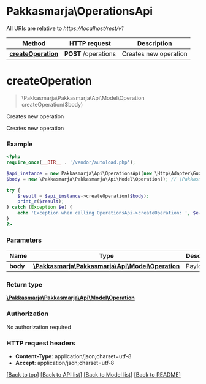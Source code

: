 # Pakkasmarja\OperationsApi

All URIs are relative to *https://localhost/rest/v1*

Method | HTTP request | Description
------------- | ------------- | -------------
[**createOperation**](OperationsApi.md#createOperation) | **POST** /operations | Creates new operation


# **createOperation**
> \Pakkasmarja\Pakkasmarja\Api\Model\Operation createOperation($body)

Creates new operation

Creates new operation

### Example
```php
<?php
require_once(__DIR__ . '/vendor/autoload.php');

$api_instance = new Pakkasmarja\Api\OperationsApi(new \Http\Adapter\Guzzle6\Client());
$body = new \Pakkasmarja\Pakkasmarja\Api\Model\Operation(); // \Pakkasmarja\Pakkasmarja\Api\Model\Operation | Payload

try {
    $result = $api_instance->createOperation($body);
    print_r($result);
} catch (Exception $e) {
    echo 'Exception when calling OperationsApi->createOperation: ', $e->getMessage(), PHP_EOL;
}
?>
```

### Parameters

Name | Type | Description  | Notes
------------- | ------------- | ------------- | -------------
 **body** | [**\Pakkasmarja\Pakkasmarja\Api\Model\Operation**](../Model/Operation.md)| Payload |

### Return type

[**\Pakkasmarja\Pakkasmarja\Api\Model\Operation**](../Model/Operation.md)

### Authorization

No authorization required

### HTTP request headers

 - **Content-Type**: application/json;charset=utf-8
 - **Accept**: application/json;charset=utf-8

[[Back to top]](#) [[Back to API list]](../../README.md#documentation-for-api-endpoints) [[Back to Model list]](../../README.md#documentation-for-models) [[Back to README]](../../README.md)

